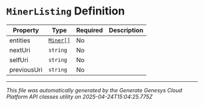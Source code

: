 # `MinerListing` Definition

| Property | Type | Required | Description |
|----------|------|----------|-------------|
| entities | [`Miner[]`](miner-definition.md) | No |  |
| nextUri | `string` | No |  |
| selfUri | `string` | No |  |
| previousUri | `string` | No |  |

---

*This file was automatically generated by the Generate Genesys Cloud Platform API classes utility on 2025-04-24T15:04:25.775Z*